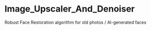 # Image_Upscaler_And_Denoiser
Robust Face Restoration algorithm for old photos / AI-generated faces
